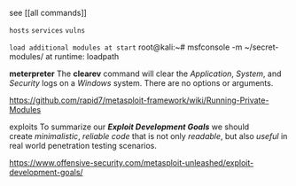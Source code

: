 see [[all commands]]

`hosts`
`services`
`vulns`

`load additional modules at start`
root@kali:~# msfconsole -m ~/secret-modules/
at runtime: loadpath

**meterpreter**
The **clearev** command will clear the _Application_, _System_, and _Security_ logs on a _Windows_ system. There are no options or arguments.

https://github.com/rapid7/metasploit-framework/wiki/Running-Private-Modules

exploits
To summarize our _**Exploit Development Goals**_ we should create _minimalistic_, _reliable code_ that is not only _readable_, but also _useful_ in real world penetration testing scenarios.

https://www.offensive-security.com/metasploit-unleashed/exploit-development-goals/